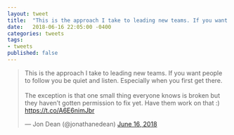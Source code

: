 ```yaml
---
layout: tweet
title:  "This is the approach I take to leading new teams. If you want people to follow you be quiet and listen. Especially when you first get there. The exception is that one small thing everyone knows is broken but they haven’t gotten permission to fix yet. Have them work on that :)"
date:   2018-06-16 22:05:00 -0400
categories: tweets
tags:
- tweets
published: false
---
```

<blockquote class="twitter-tweet" data-lang="en"><p lang="en" dir="ltr">This is the approach I take to leading new teams. If you want people to follow you be quiet and listen. Especially when you first get there. <br><br>The exception is that one small thing everyone knows is broken but they haven’t gotten permission to fix yet. Have them work on that :) <a href="https://t.co/A6E6nimJbr">https://t.co/A6E6nimJbr</a></p>&mdash; Jon Dean (@jonathanedean) <a href="https://twitter.com/jonathanedean/status/1007987410800730113?ref_src=twsrc%5Etfw">June 16, 2018</a></blockquote>
<script async src="https://platform.twitter.com/widgets.js" charset="utf-8"></script>

